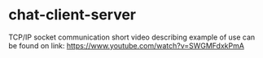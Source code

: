 # chat-client-server
TCP/IP socket communication
short video describing example of use can be found on link: https://www.youtube.com/watch?v=SWGMFdxkPmA
